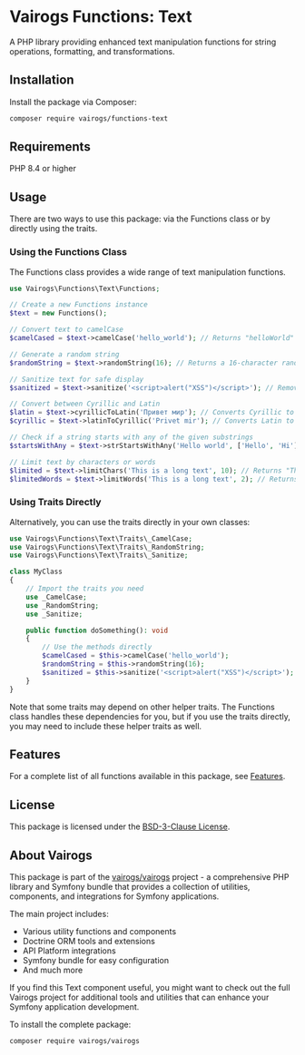 # Vairogs Functions: Text

A PHP library providing enhanced text manipulation functions for string operations, formatting, and transformations.

## Installation

Install the package via Composer:

```bash
composer require vairogs/functions-text
```

## Requirements

PHP 8.4 or higher

## Usage

There are two ways to use this package: via the Functions class or by directly using the traits.

### Using the Functions Class

The Functions class provides a wide range of text manipulation functions.

```php
use Vairogs\Functions\Text\Functions;

// Create a new Functions instance
$text = new Functions();

// Convert text to camelCase
$camelCased = $text->camelCase('hello_world'); // Returns "helloWorld"

// Generate a random string
$randomString = $text->randomString(16); // Returns a 16-character random string

// Sanitize text for safe display
$sanitized = $text->sanitize('<script>alert("XSS")</script>'); // Removes HTML tags

// Convert between Cyrillic and Latin
$latin = $text->cyrillicToLatin('Привет мир'); // Converts Cyrillic to Latin
$cyrillic = $text->latinToCyrillic('Privet mir'); // Converts Latin to Cyrillic

// Check if a string starts with any of the given substrings
$startsWithAny = $text->strStartsWithAny('Hello world', ['Hello', 'Hi']); // Returns true

// Limit text by characters or words
$limited = $text->limitChars('This is a long text', 10); // Returns "This is a..."
$limitedWords = $text->limitWords('This is a long text', 2); // Returns "This is..."
```

### Using Traits Directly

Alternatively, you can use the traits directly in your own classes:

```php
use Vairogs\Functions\Text\Traits\_CamelCase;
use Vairogs\Functions\Text\Traits\_RandomString;
use Vairogs\Functions\Text\Traits\_Sanitize;

class MyClass
{
    // Import the traits you need
    use _CamelCase;
    use _RandomString;
    use _Sanitize;

    public function doSomething(): void
    {
        // Use the methods directly
        $camelCased = $this->camelCase('hello_world');
        $randomString = $this->randomString(16);
        $sanitized = $this->sanitize('<script>alert("XSS")</script>');
    }
}
```

Note that some traits may depend on other helper traits. The Functions class handles these dependencies for you, but if you use the traits directly, you may need to include these helper traits as well.

## Features

For a complete list of all functions available in this package, see [Features](docs/features.md).

## License

This package is licensed under the [BSD-3-Clause License](LICENSE).

## About Vairogs

This package is part of the [vairogs/vairogs](https://github.com/vairogs/vairogs) project - a comprehensive PHP library and Symfony bundle that provides a collection of utilities, components, and integrations for Symfony applications. 

The main project includes:
- Various utility functions and components
- Doctrine ORM tools and extensions
- API Platform integrations
- Symfony bundle for easy configuration
- And much more

If you find this Text component useful, you might want to check out the full Vairogs project for additional tools and utilities that can enhance your Symfony application development.

To install the complete package:

```bash
composer require vairogs/vairogs
```
